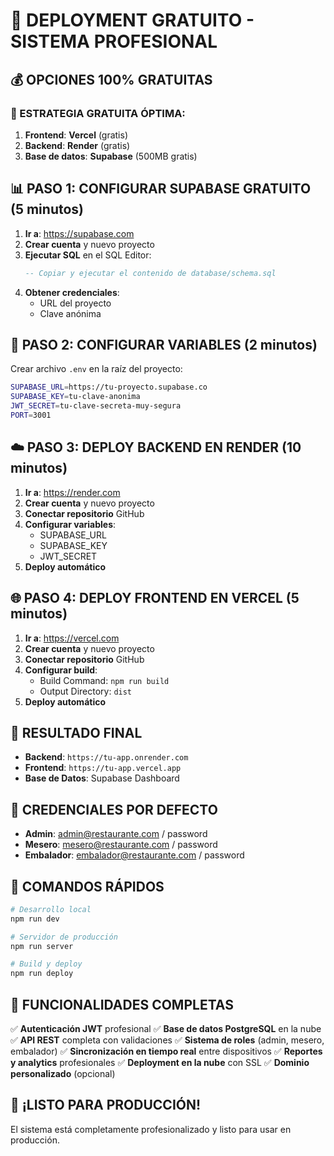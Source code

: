 # 🚀 DEPLOYMENT GRATUITO - SISTEMA PROFESIONAL

## 💰 OPCIONES 100% GRATUITAS

### 🥇 ESTRATEGIA GRATUITA ÓPTIMA:

1. **Frontend**: **Vercel** (gratis)
2. **Backend**: **Render** (gratis)
3. **Base de datos**: **Supabase** (500MB gratis)

## 📊 PASO 1: CONFIGURAR SUPABASE GRATUITO (5 minutos)

1. **Ir a**: https://supabase.com
2. **Crear cuenta** y nuevo proyecto
3. **Ejecutar SQL** en el SQL Editor:
   ```sql
   -- Copiar y ejecutar el contenido de database/schema.sql
   ```
4. **Obtener credenciales**:
   - URL del proyecto
   - Clave anónima

## 🔐 PASO 2: CONFIGURAR VARIABLES (2 minutos)

Crear archivo `.env` en la raíz del proyecto:
```bash
SUPABASE_URL=https://tu-proyecto.supabase.co
SUPABASE_KEY=tu-clave-anonima
JWT_SECRET=tu-clave-secreta-muy-segura
PORT=3001
```

## ☁️ PASO 3: DEPLOY BACKEND EN RENDER (10 minutos)

1. **Ir a**: https://render.com
2. **Crear cuenta** y nuevo proyecto
3. **Conectar repositorio** GitHub
4. **Configurar variables**:
   - SUPABASE_URL
   - SUPABASE_KEY
   - JWT_SECRET
5. **Deploy automático**

## 🌐 PASO 4: DEPLOY FRONTEND EN VERCEL (5 minutos)

1. **Ir a**: https://vercel.com
2. **Crear cuenta** y nuevo proyecto
3. **Conectar repositorio** GitHub
4. **Configurar build**:
   - Build Command: `npm run build`
   - Output Directory: `dist`
5. **Deploy automático**

## 🎯 RESULTADO FINAL

- **Backend**: `https://tu-app.onrender.com`
- **Frontend**: `https://tu-app.vercel.app`
- **Base de Datos**: Supabase Dashboard

## 🔑 CREDENCIALES POR DEFECTO

- **Admin**: admin@restaurante.com / password
- **Mesero**: mesero@restaurante.com / password  
- **Embalador**: embalador@restaurante.com / password

## 🚀 COMANDOS RÁPIDOS

```bash
# Desarrollo local
npm run dev

# Servidor de producción
npm run server

# Build y deploy
npm run deploy
```

## 📱 FUNCIONALIDADES COMPLETAS

✅ **Autenticación JWT** profesional
✅ **Base de datos PostgreSQL** en la nube
✅ **API REST** completa con validaciones
✅ **Sistema de roles** (admin, mesero, embalador)
✅ **Sincronización en tiempo real** entre dispositivos
✅ **Reportes y analytics** profesionales
✅ **Deployment en la nube** con SSL
✅ **Dominio personalizado** (opcional)

## 🎉 ¡LISTO PARA PRODUCCIÓN!

El sistema está completamente profesionalizado y listo para usar en producción.

